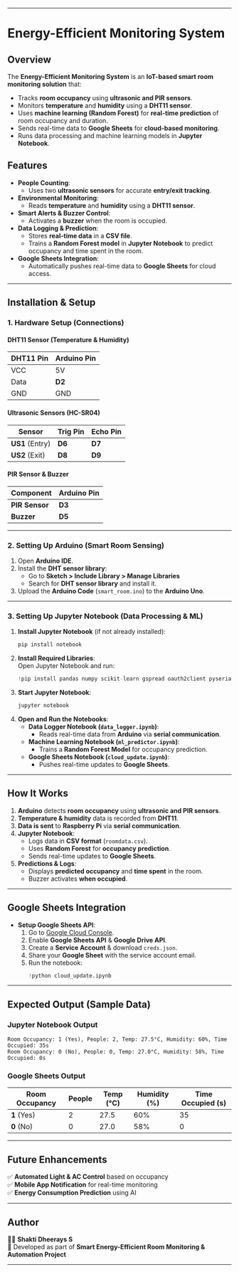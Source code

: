 
---

# **Energy-Efficient Monitoring System**  

## **Overview**  
The **Energy-Efficient Monitoring System** is an **IoT-based smart room monitoring solution** that:  
- Tracks **room occupancy** using **ultrasonic and PIR sensors**.  
- Monitors **temperature** and **humidity** using a **DHT11 sensor**.  
- Uses **machine learning (Random Forest)** for **real-time prediction** of room occupancy and duration.  
- Sends real-time data to **Google Sheets** for **cloud-based monitoring**.  
- Runs data processing and machine learning models in **Jupyter Notebook**.  

## **Features**  
- **People Counting**:  
  - Uses two **ultrasonic sensors** for accurate **entry/exit tracking**.  
- **Environmental Monitoring**:  
  - Reads **temperature** and **humidity** using a **DHT11 sensor**.  
- **Smart Alerts & Buzzer Control**:  
  - Activates a **buzzer** when the room is occupied.  
- **Data Logging & Prediction**:  
  - Stores **real-time data** in a **CSV file**.  
  - Trains a **Random Forest model** in **Jupyter Notebook** to predict occupancy and time spent in the room.  
- **Google Sheets Integration**:  
  - Automatically pushes real-time data to **Google Sheets** for cloud access.  

---

## **Installation & Setup**  

### **1. Hardware Setup (Connections)**  

#### **DHT11 Sensor (Temperature & Humidity)**
| DHT11 Pin | Arduino Pin |
|-----------|------------|
| VCC       | 5V         |
| Data      | **D2**      |
| GND       | GND        |

#### **Ultrasonic Sensors (HC-SR04)**
| Sensor  | Trig Pin | Echo Pin |
|---------|---------|---------|
| **US1** (Entry) | **D6** | **D7** |
| **US2** (Exit)  | **D8** | **D9** |

#### **PIR Sensor & Buzzer**
| Component | Arduino Pin |
|-----------|------------|
| **PIR Sensor** | **D3** |
| **Buzzer** | **D5** |

---

### **2. Setting Up Arduino (Smart Room Sensing)**  
1. Open **Arduino IDE**.  
2. Install the **DHT sensor library**:  
   - Go to **Sketch > Include Library > Manage Libraries**  
   - Search for **DHT sensor library** and install it.  
3. Upload the **Arduino Code** (`smart_room.ino`) to the **Arduino Uno**.  

---

### **3. Setting Up Jupyter Notebook (Data Processing & ML)**  
1. **Install Jupyter Notebook** (if not already installed):  
   ```sh
   pip install notebook
   ```
2. **Install Required Libraries**:  
   Open Jupyter Notebook and run:  
   ```python
   !pip install pandas numpy scikit-learn gspread oauth2client pyserial schedule
   ```
3. **Start Jupyter Notebook**:  
   ```sh
   jupyter notebook
   ```
4. **Open and Run the Notebooks**:  
   - **Data Logger Notebook (`data_logger.ipynb`)**:  
     - Reads real-time data from **Arduino** via **serial communication**.  
   - **Machine Learning Notebook (`ml_predictor.ipynb`)**:  
     - Trains a **Random Forest Model** for occupancy prediction.  
   - **Google Sheets Notebook (`cloud_update.ipynb`)**:  
     - Pushes real-time updates to **Google Sheets**.  

---

## **How It Works**  
1. **Arduino** detects **room occupancy** using **ultrasonic and PIR sensors**.  
2. **Temperature & humidity** data is recorded from **DHT11**.  
3. **Data is sent** to **Raspberry Pi** via **serial communication**.  
4. **Jupyter Notebook**:  
   - Logs data in **CSV format** (`roomdata.csv`).  
   - Uses **Random Forest** for **occupancy prediction**.  
   - Sends real-time updates to **Google Sheets**.  
5. **Predictions & Logs**:  
   - Displays **predicted occupancy** and **time spent** in the room.  
   - Buzzer activates **when occupied**.  

---

## **Google Sheets Integration**  
- **Setup Google Sheets API**:  
  1. Go to [Google Cloud Console](https://console.cloud.google.com/).  
  2. Enable **Google Sheets API** & **Google Drive API**.  
  3. Create a **Service Account** & download `creds.json`.  
  4. Share your **Google Sheet** with the service account email.  
  5. Run the notebook:  
     ```python
     !python cloud_update.ipynb
     ```

---

## **Expected Output (Sample Data)**  
### **Jupyter Notebook Output**
```
Room Occupancy: 1 (Yes), People: 2, Temp: 27.5°C, Humidity: 60%, Time Occupied: 35s
Room Occupancy: 0 (No), People: 0, Temp: 27.0°C, Humidity: 58%, Time Occupied: 0s
```

### **Google Sheets Output**
| Room Occupancy | People | Temp (°C) | Humidity (%) | Time Occupied (s) |
|---------------|--------|-----------|--------------|--------------------|
| **1** (Yes)  | 2      | 27.5      | 60%          | 35                |
| **0** (No)   | 0      | 27.0      | 58%          | 0                 |

---

## **Future Enhancements**  
✅ **Automated Light & AC Control** based on occupancy  
✅ **Mobile App Notification** for real-time monitoring  
✅ **Energy Consumption Prediction** using AI  

---

## **Author**  
👨‍💻 **Shakti Dheerays S**  
📌 Developed as part of **Smart Energy-Efficient Room Monitoring & Automation Project**  

---

